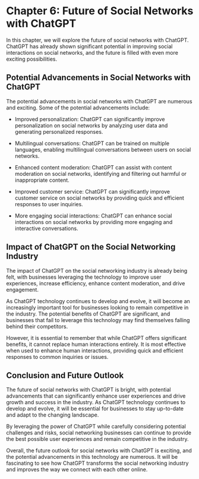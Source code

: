 Chapter 6: Future of Social Networks with ChatGPT
=================================================

In this chapter, we will explore the future of social networks with ChatGPT. ChatGPT has already shown significant potential in improving social interactions on social networks, and the future is filled with even more exciting possibilities.

Potential Advancements in Social Networks with ChatGPT
------------------------------------------------------

The potential advancements in social networks with ChatGPT are numerous and exciting. Some of the potential advancements include:

* Improved personalization: ChatGPT can significantly improve personalization on social networks by analyzing user data and generating personalized responses.

* Multilingual conversations: ChatGPT can be trained on multiple languages, enabling multilingual conversations between users on social networks.

* Enhanced content moderation: ChatGPT can assist with content moderation on social networks, identifying and filtering out harmful or inappropriate content.

* Improved customer service: ChatGPT can significantly improve customer service on social networks by providing quick and efficient responses to user inquiries.

* More engaging social interactions: ChatGPT can enhance social interactions on social networks by providing more engaging and interactive conversations.

Impact of ChatGPT on the Social Networking Industry
---------------------------------------------------

The impact of ChatGPT on the social networking industry is already being felt, with businesses leveraging the technology to improve user experiences, increase efficiency, enhance content moderation, and drive engagement.

As ChatGPT technology continues to develop and evolve, it will become an increasingly important tool for businesses looking to remain competitive in the industry. The potential benefits of ChatGPT are significant, and businesses that fail to leverage this technology may find themselves falling behind their competitors.

However, it is essential to remember that while ChatGPT offers significant benefits, it cannot replace human interactions entirely. It is most effective when used to enhance human interactions, providing quick and efficient responses to common inquiries or issues.

Conclusion and Future Outlook
-----------------------------

The future of social networks with ChatGPT is bright, with potential advancements that can significantly enhance user experiences and drive growth and success in the industry. As ChatGPT technology continues to develop and evolve, it will be essential for businesses to stay up-to-date and adapt to the changing landscape.

By leveraging the power of ChatGPT while carefully considering potential challenges and risks, social networking businesses can continue to provide the best possible user experiences and remain competitive in the industry.

Overall, the future outlook for social networks with ChatGPT is exciting, and the potential advancements in this technology are numerous. It will be fascinating to see how ChatGPT transforms the social networking industry and improves the way we connect with each other online.

